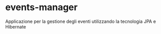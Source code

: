 # events-manager
Applicazione per la gestione degli eventi utilizzando la tecnologia JPA e Hibernate
